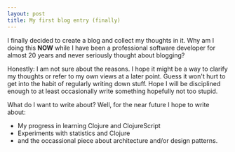 ```yaml
---
layout: post
title: My first blog entry (finally) 
---
```


I finally decided to create a blog and collect my thoughts in it. Why am I doing this **NOW** while I have been a professional software developer for almost 20 years and never seriously thought about blogging?

Honestly: I am not sure about the reasons. I hope it might be a way to clarify my thoughts or refer to my own views at a later point. Guess it won't hurt to get into the habit of regularly writing down stuff. Hope I will be disciplined enough to at least occasionally write something hopefully not too stupid.

What do I want to write about? Well, for the near future I hope to write about:
  * My progress in learning Clojure and ClojureScript
  * Experiments with statistics and Clojure
  * and the occassional piece about architecture and/or design patterns.
